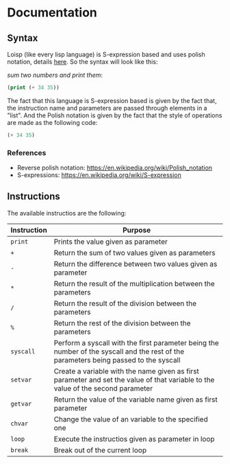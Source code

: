 # Documentation

## Syntax

Loisp (like every lisp language) is S-expression based and uses polish notation, details [here](https://en.wikipedia.org/wiki/Polish_notation). So the syntax will look like this:

*sum two numbers and print them*:
```lisp
(print (+ 34 35))
```

The fact that this language is S-expression based is given by the fact that, the instruction name and parameters are passed through elements in a "list". And the Polish notation is given by the fact that the style of operations are made as the following code:

```lisp
(+ 34 35)
```

### References

- Reverse polish notation: https://en.wikipedia.org/wiki/Polish_notation
- S-expressions: https://en.wikipedia.org/wiki/S-expression

## Instructions

The available instructios are the following:

| Instruction | Purpose                                                                                                                               |
|-------------|---------------------------------------------------------------------------------------------------------------------------------------|
| `print`     | Prints the value given as parameter                                                                                                   |
| `+`         | Return the sum of two values given as parameters                                                                                      |
| `-`         | Return the difference between two values given as parameter                                                                           |
| `*`         | Return the result of the multiplication between the parameters                                                                        |
| `/`         | Return the result of the division between the parameters                                                                              |
| `%`         | Return the rest of the division between the parameters                                                                                |
| `syscall`   | Perform a syscall with the first parameter being the number of the syscall and the rest of the parameters being passed to the syscall |
| `setvar`    | Create a variable with the name given as first parameter and set the value of that variable to the value of the second parameter      |
| `getvar`    | Return the value of the variable name given as first parameter                                                                        |
| `chvar`     | Change the value of an variable to the specified one                                                                                  |
| `loop`      | Execute the instructios given as parameter in loop                                                                                    |
| `break`     | Break out of the current loop                                                                                                         |
